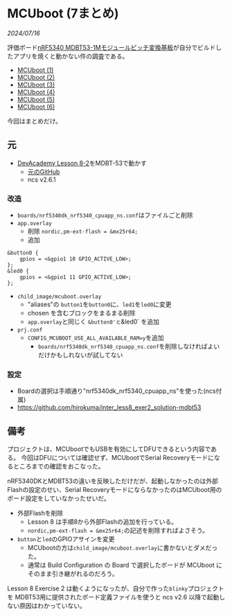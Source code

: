 # MCUboot (7まとめ)

<i>2024/07/16</i>

評価ボード[nRF5340 MDBT53-1Mモジュールピッチ変換基板](https://www.switch-science.com/products/8658)が自分でビルドしたアプリを焼くと動かない件の調査である。

* [MCUboot (1)](20240708-boot.md)
* [MCUboot (2)](20240711-boot.md)
* [MCUboot (3)](20240713-boot.md)
* [MCUboot (4)](20240714-boot.md)
* [MCUboot (5)](20240715-boot.md)
* [MCUboot (6)](20240716-boot.md)

今回はまとめだけ。

## 元

* [DevAcademy Lesson 8-2](https://academy.nordicsemi.com/courses/nrf-connect-sdk-intermediate/lessons/lesson-8-bootloaders-and-dfu-fota/topic/exercise-2-dfu-over-usb-adding-external-flash/)をMDBT-53で動かす
  * [元のGitHub](https://github.com/NordicDeveloperAcademy/ncs-inter/tree/main/lesson8/inter_less8_exer2_solution)
  * ncs v2.6.1

### 改造

* `boards/nrf5340dk_nrf5340_cpuapp_ns.conf`はファイルごと削除
* `app.overlay`
  * 削除 `nordic,pm-ext-flash = &mx25r64;`
  * 追加
```
&button0 {
	gpios = <&gpio1 10 GPIO_ACTIVE_LOW>;
};
&led0 {
	gpios = <&gpio1 11 GPIO_ACTIVE_LOW>;
};
```

* `child_image/mcuboot.overlay`
  * "aliases"の `button1`を`button0`に、`led1`を`led0`に変更
  * chosen を含むブロックをまるまる削除
  * `app.overlay`と同じく `&button0'と`&led0` を追加
* `prj.conf`
  * `CONFIG_MCUBOOT_USE_ALL_AVAILABLE_RAM=y`を追加
    * `boards/nrf5340dk_nrf5340_cpuapp_ns.conf`を削除しなければよいだけかもしれないが試してない

### 設定

* Boardの選択は手順通り"nrf5340dk_nrf5340_cpuapp_ns"を使った(ncs付属)
* https://github.com/hirokuma/inter_less8_exer2_solution-mdbt53

## 備考

プロジェクトは、MCUbootでもUSBを有効にしてDFUできるという内容である。
今回はDFUについては確認せず、MCUbootでSerial Recoveryモードになるところまでの確認をおこなった。

nRF5340DKとMDBT53の違いを反映しただけだが、起動しなかったのは外部Flashの設定のせい、Serial RecoveryモードにならなかったのはMCUboot用のボード設定をしていなかったせいだ。

* 外部Flashを削除
  * Lesson 8 は手順8から外部Flashの追加を行っている。
  * `nordic,pm-ext-flash = &mx25r64;`の記述を削除すればよさそう。
* `button`と`led`のGPIOアサインを変更
  * MCUbootの方は`child_image/mcuboot.overlay`に書かないとダメだった。
  * 通常は Build Configuration の Board で選択したボードが MCUboot にそのまま引き継がれるのだろう。

Lesson 8 Exercise 2 は動くようになったが、自分で作った`blinky`プロジェクトを MDBT53用に提供されたボード定義ファイルを使うと ncs v2.6 以降で起動しない原因はわかっていない。
